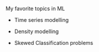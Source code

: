 My favorite topics in ML

- Time series modelling

- Density modelling

- Skewed Classification problems
